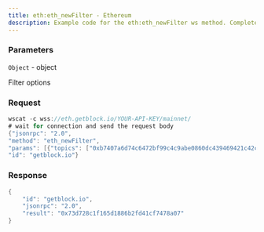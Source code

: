 ```yaml
---
title: eth:eth_newFilter - Ethereum
description: Example code for the eth:eth_newFilter ws method. Сomplete guide on how to use eth:eth_newFilter ws in GetBlock.io Web3 documentation.
---
```


### Parameters


`Object` - object

Filter options

### Request

``` java
wscat -c wss://eth.getblock.io/YOUR-API-KEY/mainnet/ 
# wait for connection and send the request body 
{"jsonrpc": "2.0",
"method": "eth_newFilter",
"params": [{"topics": ["0xb7407a6d74c6472bf99c4c9abe0860dc439469421c42c060639733b2309b05c7"]}],
"id": "getblock.io"}
```

###  Response

``` java
{
    "id": "getblock.io",
    "jsonrpc": "2.0",
    "result": "0x73d728c1f165d1886b2fd41cf7478a07"
}
```


